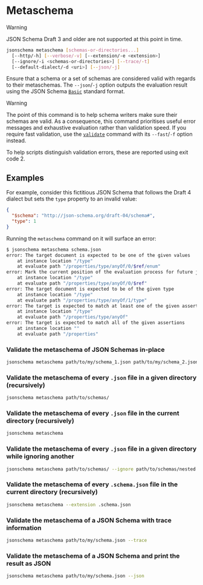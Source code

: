 Metaschema
==========

> [!WARNING]
> JSON Schema Draft 3 and older are not supported at this point in time.

```sh
jsonschema metaschema [schemas-or-directories...]
  [--http/-h] [--verbose/-v] [--extension/-e <extension>]
  [--ignore/-i <schemas-or-directories>] [--trace/-t]
  [--default-dialect/-d <uri>] [--json/-j]
```

Ensure that a schema or a set of schemas are considered valid with regards to
their metaschemas. The `--json`/`-j` option outputs the evaluation result using
the JSON Schema
[`Basic`](https://json-schema.org/draft/2020-12/json-schema-core#section-12.4.2)
standard format.

> [!WARNING]
> The point of this command is to help schema writers make sure their schemas
> are valid. As a consequence, this command prioritises useful error messages
> and exhaustive evaluation rather than validation speed. If you require fast
> validation, use the [`validate`](./validate.markdown) command with its
> `--fast`/`-f` option instead.

To help scripts distinguish validation errors, these are reported using exit
code 2.

Examples
--------

For example, consider this fictitious JSON Schema that follows the Draft 4
dialect but sets the `type` property to an invalid value:

```json
{
  "$schema": "http://json-schema.org/draft-04/schema#",
  "type": 1
}
```

Running the `metaschema` command on it will surface an error:

```sh
$ jsonschema metaschema schema.json
error: The target document is expected to be one of the given values
    at instance location "/type"
    at evaluate path "/properties/type/anyOf/0/$ref/enum"
error: Mark the current position of the evaluation process for future jumps
    at instance location "/type"
    at evaluate path "/properties/type/anyOf/0/$ref"
error: The target document is expected to be of the given type
    at instance location "/type"
    at evaluate path "/properties/type/anyOf/1/type"
error: The target is expected to match at least one of the given assertions
    at instance location "/type"
    at evaluate path "/properties/type/anyOf"
error: The target is expected to match all of the given assertions
    at instance location ""
    at evaluate path "/properties"
```

### Validate the metaschema of JSON Schemas in-place

```sh
jsonschema metaschema path/to/my/schema_1.json path/to/my/schema_2.json
```

### Validate the metaschema of every `.json` file in a given directory (recursively)

```sh
jsonschema metaschema path/to/schemas/
```

### Validate the metaschema of every `.json` file in the current directory (recursively)

```sh
jsonschema metaschema
```

### Validate the metaschema of every `.json` file in a given directory while ignoring another

```sh
jsonschema metaschema path/to/schemas/ --ignore path/to/schemas/nested
```

### Validate the metaschema of every `.schema.json` file in the current directory (recursively)

```sh
jsonschema metaschema --extension .schema.json
```

### Validate the metaschema of a JSON Schema with trace information

```sh
jsonschema metaschema path/to/my/schema.json --trace
```

### Validate the metaschema of a JSON Schema and print the result as JSON

```sh
jsonschema metaschema path/to/my/schema.json --json
```

